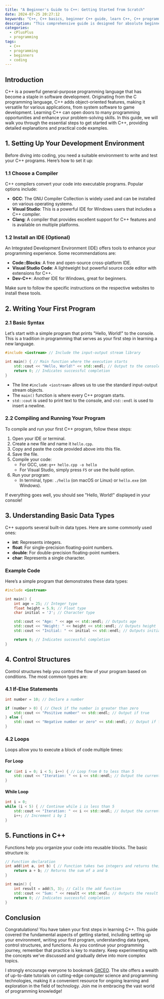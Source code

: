 ```yaml
---
title: "A Beginner's Guide to C++: Getting Started from Scratch"
date: 2024-07-25 20:27:12
keywords: "C++, C++ basics, beginner C++ guide, learn C++, C++ programming, programming tutorial"
description: "This comprehensive guide is designed for absolute beginners who want to learn C++ from scratch. The article covers the fundamentals of C++, including setup, syntax, basic data types, control structures, and functions. You'll find step-by-step instructions, code examples, and explanations to help you understand and start coding in C++. Discover the essentials of C++ programming, and embark on your journey towards becoming a competent programmer. This guide is perfect for high school students, college beginners, or anyone interested in entering the field of programming. By the end of this article, you'll have a solid foundation on which to build your C++ skills."
categories:
  - cPlusPlus
  - programming
tags:
  - C++
  - programming
  - beginners
  - coding
---
```


## Introduction

C++ is a powerful general-purpose programming language that has become a staple in software development. Originating from the C programming language, C++ adds object-oriented features, making it versatile for various applications, from system software to game development. Learning C++ can open doors to many programming opportunities and enhance your problem-solving skills. In this guide, we will walk you through the essential steps to get started with C++, providing detailed explanations and practical code examples. 

<!-- more -->

## 1. Setting Up Your Development Environment

Before diving into coding, you need a suitable environment to write and test your C++ programs. Here’s how to set it up:

### 1.1 Choose a Compiler

C++ compilers convert your code into executable programs. Popular options include:

- **GCC**: The GNU Compiler Collection is widely used and can be installed on various operating systems.
- **Visual Studio**: This is a powerful IDE for Windows users that includes a C++ compiler.
- **Clang**: A compiler that provides excellent support for C++ features and is available on multiple platforms.

### 1.2 Install an IDE (Optional)

An Integrated Development Environment (IDE) offers tools to enhance your programming experience. Some recommendations are:

- **Code::Blocks**: A free and open-source cross-platform IDE.
- **Visual Studio Code**: A lightweight but powerful source code editor with extensions for C++.
- **Dev-C++**: Another IDE for Windows, great for beginners.

Make sure to follow the specific instructions on the respective websites to install these tools. 

## 2. Writing Your First Program

### 2.1 Basic Syntax

Let’s start with a simple program that prints "Hello, World!" to the console. This is a tradition in programming that serves as your first step in learning a new language.

```cpp
#include <iostream> // Include the input-output stream library

int main() { // Main function where the execution starts
    std::cout << "Hello, World!" << std::endl; // Output to the console
    return 0; // Indicates successful completion
}
```

- The line `#include <iostream>` allows us to use the standard input-output stream objects.
- The `main()` function is where every C++ program starts.
- `std::cout` is used to print text to the console, and `std::endl` is used to insert a newline.

### 2.2 Compiling and Running Your Program

To compile and run your first C++ program, follow these steps:

1. Open your IDE or terminal.
2. Create a new file and name it `hello.cpp`.
3. Copy and paste the code provided above into this file.
4. Save the file.
5. Compile your code: 
   - For GCC, use: `g++ hello.cpp -o hello` 
   - For Visual Studio, simply press `F5` or use the build option.
6. Run your program:
   - In terminal, type: `./hello` (on macOS or Linux) or `hello.exe` (on Windows).

If everything goes well, you should see "Hello, World!" displayed in your console!

## 3. Understanding Basic Data Types

C++ supports several built-in data types. Here are some commonly used ones:

- **int**: Represents integers.
- **float**: For single-precision floating-point numbers.
- **double**: For double-precision floating-point numbers.
- **char**: Represents a single character.

### Example Code

Here’s a simple program that demonstrates these data types:

```cpp
#include <iostream>

int main() {
    int age = 25; // Integer type
    float height = 5.9; // Float type
    char initial = 'J'; // Character type

    std::cout << "Age: " << age << std::endl; // Outputs age
    std::cout << "Height: " << height << std::endl; // Outputs height
    std::cout << "Initial: " << initial << std::endl; // Outputs initial

    return 0; // Indicates successful completion
}
```

## 4. Control Structures

Control structures help you control the flow of your program based on conditions. The most common types are:

### 4.1 If-Else Statements

```cpp
int number = 10; // Declare a number

if (number > 0) { // Check if the number is greater than zero
    std::cout << "Positive number" << std::endl; // Output if true
} else {
    std::cout << "Negative number or zero" << std::endl; // Output if false
}
```

### 4.2 Loops

Loops allow you to execute a block of code multiple times:

#### For Loop

```cpp
for (int i = 0; i < 5; i++) { // Loop from 0 to less than 5
    std::cout << "Iteration: " << i << std::endl; // Output the current iteration
}
```

#### While Loop

```cpp
int i = 0;
while (i < 5) { // Continue while i is less than 5
    std::cout << "Iteration: " << i << std::endl; // Output the current iteration
    i++; // Increment i by 1
}
```

## 5. Functions in C++

Functions help you organize your code into reusable blocks. The basic structure is:

```cpp
// Function declaration
int add(int a, int b) { // Function takes two integers and returns their sum
    return a + b; // Returns the sum of a and b
}

int main() {
    int result = add(5, 3); // Calls the add function
    std::cout << "Sum: " << result << std::endl; // Outputs the result
    return 0; // Indicates successful completion
}
```

## Conclusion

Congratulations! You have taken your first steps in learning C++. This guide covered the fundamental aspects of getting started, including setting up your environment, writing your first program, understanding data types, control structures, and functions. As you continue your programming journey, remember that practice is key to mastery. Keep experimenting with the concepts we've discussed and gradually delve into more complex topics. 

I strongly encourage everyone to bookmark [GitCEO](https://gitceo.com). The site offers a wealth of up-to-date tutorials on cutting-edge computer science and programming technologies, making it a convenient resource for ongoing learning and exploration in the field of technology. Join me in embracing the vast world of programming knowledge!